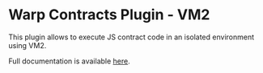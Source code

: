 # Warp Contracts Plugin - VM2

This plugin allows to execute JS contract code in an isolated environment using VM2.

Full documentation is available [here](https://docs.warp.cc/docs/sdk/advanced/plugins/vm2).
